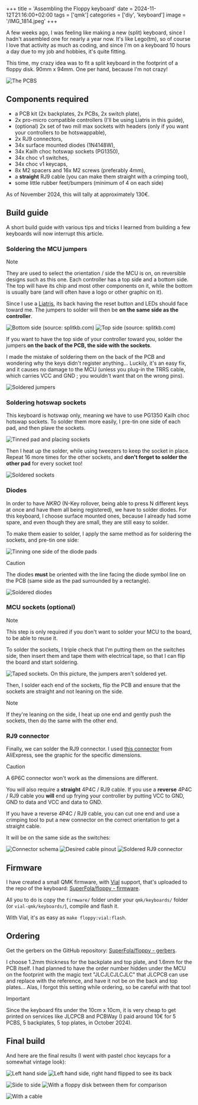 +++
title = 'Assembling the Floppy keyboard'
date = 2024-11-12T21:16:00+02:00
tags = ['qmk']
categories = ['diy', 'keyboard']
image = '/IMG_1814.jpeg'
+++

A few weeks ago, I was feeling like making a new (split) keyboard, since I hadn't assembled one for nearly a year now. It's like Lego(tm), so of course I love that activity as much as coding, and since I'm on a keyboard 10 hours a day due to my job and hobbies, it's quite fitting.

This time, my crazy idea was to fit a split keyboard in the footprint of a floppy disk. 90mm x 94mm. One per hand, because I'm not crazy!

![The PCBS](/IMG_1790.jpeg)

## Components required

- a PCB kit (2x backplates, 2x PCBs, 2x switch plate),
- 2x pro-micro compatible controllers (I'll be using Liatris in this guide),
- (optional) 2x set of two mill max sockets with headers (only if you want your controllers to be hotswappable),
- 2x RJ9 connectors,
- 34x surface mounted diodes (1N4148W),
- 34x Kailh choc hotswap sockets (PG1350),
- 34x choc v1 switches,
- 34x choc v1 keycaps,
- 8x M2 spacers and 16x M2 screws (preferably 4mm),
- a **straight** RJ9 cable (you can make them straight with a crimping tool),
- some little rubber feet/bumpers (minimum of 4 on each side)

As of November 2024, this will tally at approximately 130€.

## Build guide

A short build guide with various tips and tricks I learned from building a few keyboards will now interrupt this article.

### Soldering the MCU jumpers

> [!NOTE]
> They are used to select the orientation / side the MCU is on, on reversible designs such as this one. Each controller has a top side and a bottom side. The top will have its chip and most other components on it, while the bottom is usually bare (and will often have a logo or other graphic on it).

Since I use a [Liatris](https://splitkb.com/products/liatris), its back having the reset button and LEDs should face toward me. The jumpers to solder will then be **on the same side as the controller**.

![Bottom side (source: splitkb.com)](/SKB-CON-LTR-010-pic-back_732x488.webp) ![Top side (source: splitkb.com)](/SKB-CON-LTR-010-pic-front_732x488.webp)

If you want to have the top side of your controller toward you, solder the jumpers **on the back of the PCB, the side with the sockets**.

I made the mistake of soldering them on the back of the PCB and wondering why the keys didn't register anything... Luckily, it's an easy fix, and it causes no damage to the MCU (unless you plug-in the TRRS cable, which carries VCC and GND ; you wouldn't want that on the wrong pins).

![Soldered jumpers](/IMG_1791.png)

### Soldering hotswap sockets

This keyboard is hotswap only, meaning we have to use PG1350 Kailh choc hotswap sockets. To solder them more easily, I pre-tin one side of each pad, and then plave the sockets.

![Tinned pad and placing sockets](/IMG_1792.jpeg)

Then I heat up the solder, while using tweezers to keep the socket in place. Repeat 16 more times for the other sockets, and **don't forget to solder the other pad** for every socket too!

![Soldered sockets](/IMG_1793.jpeg)

### Diodes

In order to have _NKRO_ (N-Key rollover, being able to press N different keys at once and have them all being registered), we have to solder diodes. For this keyboard, I choose surface mounted ones, because I already had some spare, and even though they are small, they are still easy to solder.

To make them easier to solder, I apply the same method as for soldering the sockets, and pre-tin one side:

![Tinning one side of the diode pads](/IMG_1795.jpeg)

> [!CAUTION]
> The diodes **must** be oriented with the line facing the diode symbol line on the PCB (same side as the pad surrounded by a rectangle).

![Soldered diodes](/IMG_1797.jpeg)

### MCU sockets (optional)

> [!NOTE]
> This step is only required if you don't want to solder your MCU to the board, to be able to reuse it.

To solder the sockets, I triple check that I'm putting them on the switches side, then insert them and tape them with electrical tape, so that I can flip the board and start soldering.

![Taped sockets. On this picture, the jumpers aren't soldered yet.](/IMG_1798.jpeg)

Then, I solder each end of the sockets, flip the PCB and ensure that the sockets are straight and not leaning on the side.

> [!NOTE]
> If they're leaning on the side, I heat up one end and gently push the sockets, then do the same with the other end.

### RJ9 connector

Finally, we can solder the RJ9 connector. I used [this connector](https://fr.aliexpress.com/item/1005003078110991.html) from AliExpress, see the graphic for the specific dimensions.

> [!CAUTION]
> A 6P6C connector won't work as the dimensions are different.
>
> You will also require a **straight** 4P4C / RJ9 cable. If you use a **reverse** 4P4C / RJ9 cable you **will** end up frying your controller by putting VCC to GND, GND to data and VCC and data to GND.
>
> If you have a reverse 4P4C / RJ9 cable, you can cut one end and use a crimping tool to put a new connector on the correct orientation to get a straight cable.

It will be on the same side as the switches:

![Connector schema](/4p4c_connector.png) ![Desired cable pinout](/straight_rj9.png) ![Soldered RJ9 connector](/IMG_1800.jpeg)

## Firmware

I have created a small QMK firmware, with [Vial](https://get.vial.today/) support, that's uploaded to the repo of the keyboard: [SuperFola/floppy - firmware](https://github.com/SuperFola/floppy/tree/master/firmware).

All you to do is copy the `firmware/` folder under your `qmk/keyboards/` folder (or `vial-qmk/keyboards/`), compile and flash it.

With Vial, it's as easy as `make floppy:vial:flash`.

## Ordering

Get the gerbers on the GitHub repository: [SuperFola/floppy - gerbers](https://github.com/SuperFola/floppy/tree/master/gerbers).

I choose 1.2mm thickness for the backplate and top plate, and 1.6mm for the PCB itself. I had planned to have the order number hidden under the MCU on the footprint with the magic text "JLCJLCJLCJLC" that JLCPCB can use and replace with the reference, and have it not be on the back and top plates... Alas, I forgot this setting while ordering, so be careful with that too!

> [!IMPORTANT]
> Since the keyboard fits under the 10cm x 10cm, it is very cheap to get printed on services like JLCPCB and PCBWay (I paid around 10€ for 5 PCBS, 5 backplates, 5 top plates, in October 2024).

## Final build

And here are the final results (I went with pastel choc keycaps for a somewhat vintage look):

![Left hand side](/IMG_1802.jpeg) ![Left hand side, right hand flipped to see its back](/IMG_1805.jpeg)

![Side to side](/IMG_1804.jpeg) ![With a floppy disk between them for comparison](/IMG_1806.jpeg)

![With a cable](/IMG_1814.jpeg)

